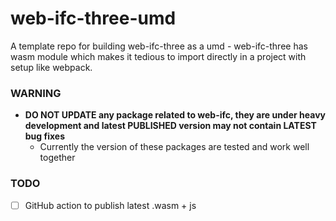 web-ifc-three-umd
=================
A template repo for building web-ifc-three as a umd - web-ifc-three has wasm module which makes it tedious to import directly in a project with setup like webpack.

### **WARNING**
- **DO NOT UPDATE any package related to web-ifc, they are under heavy development and latest PUBLISHED version may not contain LATEST bug fixes**
  - Currently the version of these packages are tested and work well together
### TODO
- [ ] GitHub action to publish latest .wasm + js
